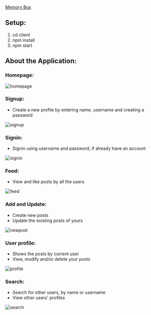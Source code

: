 [Memory Box](https://ayanisation.github.io/Memory_Box/)

## Setup:

1. cd client
2. npm install
3. npm start

## About the Application:

### Homepage:

![homepage](/src/images/Homepage.png)

### Signup:

- Create a new profile by entering name, username and creating a password

![signup](/src/images/Signup.png)

### Signin:

- Signin using username and password, if already have an account

![signin](/src/images/Signin.png)

### Feed:

- View and like posts by all the users

![feed](/src/images/Feed.png)

### Add and Update:

- Create new posts
- Update the existing posts of yours

![newpost](/src/images/newpost.png)

### User profile:

- Shows the posts by current user
- View, modify and/or delete your posts

![profile](/src/images/profile.png)

### Search:

- Search for other users, by name or username
- View other users' profiles

![search](/src/images/search.png)
